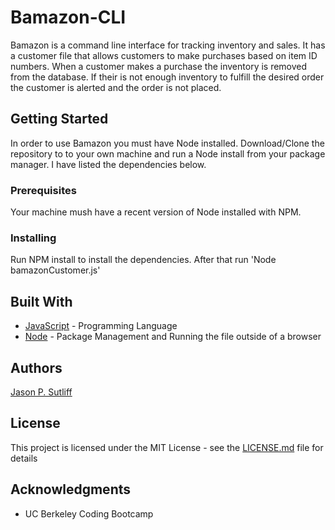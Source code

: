 # Bamazon-CLI

Bamazon is a command line interface for tracking inventory and sales. It has a customer file
that allows customers to make purchases based on item ID numbers. When a customer makes a purchase
the inventory is removed from the database. If their is not enough inventory to fulfill the desired order
the customer is alerted and the order is not placed. 

## Getting Started

In order to use Bamazon you must have Node installed. Download/Clone the repository to
to your own machine and run a Node install from your package manager. I have listed the dependencies 
below. 

### Prerequisites
Your machine mush have a recent version of Node installed with NPM.



### Installing
Run NPM install to install the dependencies. After that run 'Node bamazonCustomer.js'


## Built With

* [JavaScript](https://developer.mozilla.org/en-US/docs/Web/JavaScript) - Programming Language
* [Node](https://nodejs.org/en/) - Package Management and Running the file outside of a browser

## Authors

[Jason P. Sutliff](https://jsutliff.github.io/updatedPortfolio/)

## License

This project is licensed under the MIT License - see the [LICENSE.md](LICENSE.md) file for details

## Acknowledgments

* UC Berkeley Coding Bootcamp


